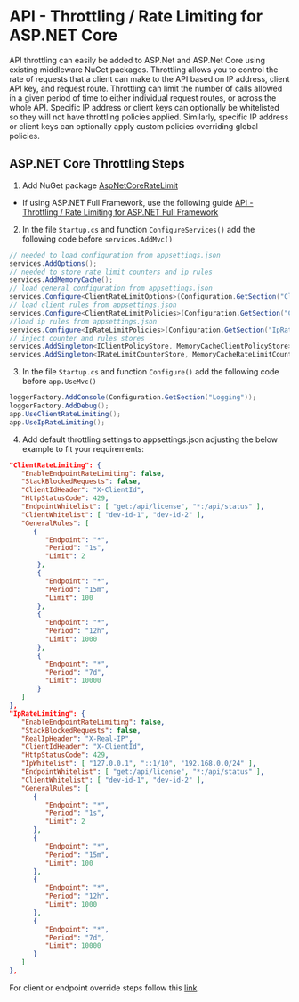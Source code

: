 # API - Throttling / Rate Limiting for ASP.NET Core

API throttling can easily be added to ASP.Net and ASP.Net Core using existing middleware NuGet packages.  Throttling allows you to control the rate of requests that a client can make to the API based on IP address, client API key, and request route.  Throttling can limit the number of calls allowed in a given period of time to either individual request routes, or across the whole API.  Specific IP address or client keys can optionally be whitelisted so they will not have throttling policies applied.  Similarly, specific IP address or client keys can optionally apply custom policies overriding global policies.

## ASP.NET Core Throttling Steps

1. Add NuGet package [AspNetCoreRateLimit](https://github.com/stefanprodan/WebApiThrottle)
* If using ASP.NET Full Framework, use the following guide [API - Throttling / Rate Limiting for ASP.NET Full Framework](https://github.com/PaulGilchrist/documents/blob/master/articles/api-throttling-rate-limiting-for-asp-net-full-framework.md)
2. In the file `Startup.cs` and function `ConfigureServices()` add the following code before `services.AddMvc()`

```cs
// needed to load configuration from appsettings.json
services.AddOptions();
// needed to store rate limit counters and ip rules
services.AddMemoryCache();
// load general configuration from appsettings.json
services.Configure<ClientRateLimitOptions>(Configuration.GetSection("ClientRateLimiting"));
// load client rules from appsettings.json
services.Configure<ClientRateLimitPolicies>(Configuration.GetSection("ClientRateLimitPolicies"));
//load ip rules from appsettings.json
services.Configure<IpRateLimitPolicies>(Configuration.GetSection("IpRateLimitPolicies"));
// inject counter and rules stores
services.AddSingleton<IClientPolicyStore, MemoryCacheClientPolicyStore>();
services.AddSingleton<IRateLimitCounterStore, MemoryCacheRateLimitCounterStore>();
```

3. In the file `Startup.cs` and function `Configure()` add the following code before `app.UseMvc()`

```cs
loggerFactory.AddConsole(Configuration.GetSection("Logging"));
loggerFactory.AddDebug();
app.UseClientRateLimiting();
app.UseIpRateLimiting();
```

4. Add default throttling settings to appsettings.json adjusting the below example to fit your requirements:

```json
"ClientRateLimiting": {
   "EnableEndpointRateLimiting": false,
   "StackBlockedRequests": false,
   "ClientIdHeader": "X-ClientId",
   "HttpStatusCode": 429,
   "EndpointWhitelist": [ "get:/api/license", "*:/api/status" ],
   "ClientWhitelist": [ "dev-id-1", "dev-id-2" ],
   "GeneralRules": [
      {
         "Endpoint": "*",
         "Period": "1s",
         "Limit": 2
       },
       {
         "Endpoint": "*",
         "Period": "15m",
         "Limit": 100
       },
       {
         "Endpoint": "*",
         "Period": "12h",
         "Limit": 1000
       },
       {
         "Endpoint": "*",
         "Period": "7d",
         "Limit": 10000
       }
   ]
},
"IpRateLimiting": {
   "EnableEndpointRateLimiting": false,
   "StackBlockedRequests": false,
   "RealIpHeader": "X-Real-IP",
   "ClientIdHeader": "X-ClientId",
   "HttpStatusCode": 429,
   "IpWhitelist": [ "127.0.0.1", "::1/10", "192.168.0.0/24" ],
   "EndpointWhitelist": [ "get:/api/license", "*:/api/status" ],
   "ClientWhitelist": [ "dev-id-1", "dev-id-2" ],
   "GeneralRules": [
      {
         "Endpoint": "*",
         "Period": "1s",
         "Limit": 2
      },
      {
         "Endpoint": "*",
         "Period": "15m",
         "Limit": 100
      },
      {
         "Endpoint": "*",
         "Period": "12h",
         "Limit": 1000
      },
      {
         "Endpoint": "*",
         "Period": "7d",
         "Limit": 10000
      }
   ]
},
```

For client or endpoint override steps follow this [link]( https://github.com/stefanprodan/AspNetCoreRateLimit/wiki/ClientRateLimitMiddleware#setup).


